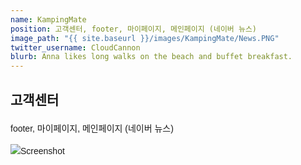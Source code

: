 ```yaml
---
name: KampingMate
position: 고객센터, footer, 마이페이지, 메인페이지 (네이버 뉴스)
image_path: "{{ site.baseurl }}/images/KampingMate/News.PNG"
twitter_username: CloudCannon
blurb: Anna likes long walks on the beach and buffet breakfast.
---
```

<!DOCTYPE html>
<html lang="ko">
<head>
    <meta charset="UTF-8">
    <meta name="viewport" content="width=device-width, initial-scale=1.0">
    <title>KampingMate</title>
    <link rel="stylesheet" href="https://fonts.googleapis.com/css2?family=Noto+Sans+KR:wght@400;600;700&display=swap">
    <style>
        body {
            font-family: 'Noto Sans KR', sans-serif;
            line-height: 1.6;
        }
    </style>
</head>
<body>
    <section>
        <h1>고객센터</h1>
        <p>footer, 마이페이지, 메인페이지 (네이버 뉴스)</p>
        <img src="{{ page.image_path }}" alt="Screenshot">
    </section>
</body>
</html>
